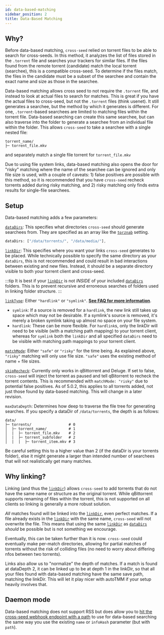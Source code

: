 ```yaml
---
id: data-based-matching
sidebar_position: 2
title: Data-Based Matching
---
```


## Why?

Before data-based matching, `cross-seed` relied on torrent files to be able to search for cross-seeds. In this method, it analyzes the list of files stored in the `.torrent` file and searches your trackers for similar files. If the files found from the remote torrent (candidate) match the local torrent (searchee), this is a compatible cross-seed. To determine if the files match, the files in the candidate must be a subset of the searchee and contain the exact name and size as those in the searchee.

Data-based matching allows cross seed to not require the `.torrent` file, and instead to look at actual files to search for matches. This is great if you have the actual files to cross-seed, but not the `.torrent` files (think usenet). It still generates a searchee, but the method by which it generates is different. For one, `.torrent`-based searchees are limited to matching files within the torrent file. Data-based searching can create this same searchee, but can also traverse into the folder to generate a searchee from an individual file within the folder. This allows `cross-seed` to take a searchee with a single nested file:

```
torrent_name/
├─ torrent_file.mkv
```

and separately match a single file torrent for `torrent_file.mkv`

Due to using file system links, data-based matching also opens the door for "risky" matching where the name of the searchee can be ignored and only file size is used, with a couple of caveats: 1) false positives are possible with this method, so it is recommended that you have `cross-seed` recheck torrents added during risky matching, and 2) risky matching only finds extra results for single-file searchees.

## Setup

Data-based matching adds a few parameters:

[`dataDirs`](../basics/options.md#datadirs): This specifies what directories `cross-seed` should generate searchees from. They are specified as an array like the [`torznab`](../basics/options.md#torznab) setting.

```js
dataDirs: ["/data/torrents/", "/data/media/"],
```

[`linkDir`](../basics/options.md#linkdir): This specifies where you want your links `cross-seed` generates to be placed. While technically possible to specify the same directory as your `dataDirs`, this is not recommended and could result in bad interactions between existing and new files. Instead, it should be a separate directory visible to both your torrent client and cross-seed.

:::tip
It is best if your [`linkDir`](../basics/options.md#linkdir) is not _INSIDE_ of your included [`dataDirs`](../basics/options.md#datadirs) folders. This is to prevent recursive and
erroneous searches of folders used in linking folder structure.
:::

[`linkType`](../basics/options.md#linktype): Either `"hardlink"` or `"symlink"`. [**See FAQ for more information**](../basics/faq-troubleshooting#what-linktype-should-i-use).

-   `symlink`: If a source is removed for a `hardlink`, the new link still takes up space which may not be desirable. If a symlink's source is removed, it's merely a broken symlink taking up almost no space on your file system.
-   `hardlink`: These can be more flexible. For `hardlink`s, only the linkDir will need to be visible (with a matching path mapping) to your torrent client, whereas for `symlink` both the `linkDir` and all specified `dataDirs` need to be visible with matching path mappings to your torrent client.

[`matchMode`](../basics/options.md#matchmode): Either `"safe"` or `"risky"` for the time being. As explained above, `"risky"` matching will only use file size. `"safe"` uses the existing method of name + file sizes.

[`skipRecheck`](../basics/options.md#skiprecheck): Currently only works in qBittorrent and Deluge. If set to false, `cross-seed` will inject the torrent as paused and tell qBitorrent to recheck the torrent contents. This is recommended with `matchMode: "risky"` due to potential false positives. As of 5.0.2, this applies to all torrents added, not just those found by data-based matching. This will change in a later revision.

`maxDataDepth`: Determines how deep to traverse the file tree for generating searches. If you specify a dataDir of `/data/torrents`, the depth is as follows:

```
data/
├─ torrents/                 # 0
│  ├─ torrent_name/          # 1
│  |  ├─ torrent_file.mkv    # 2
│  |  ├─ torrent_subfolder   # 2
│  |  |  ├─ torrent_item.mkv # 3
```

Be careful setting this to a higher value than 2 (if the dataDir is your torrents folder), else it might generate a larger than intended number of searchees that will not realistically get many matches.

## Why linking?

Linking (and thus the [`linkDir`](../basics/options.md#linkdir)) allows `cross-seed` to add torrents that do not have the same name or structure as the original torrent. While qBittorrent supports renaming of files within the torrent, this is not supported on all clients so linking is generally a more robust solution.

_All_ matches found will be linked into the [`linkDir`](../basics/options.md#linkdir), even perfect matches. If a file already exists in the [`linkDir`](../basics/options.md#linkdir) with the same name, `cross-seed` will not overwrite the file. This means that using the same [`linkDir`](../basics/options.md#linkdir) as [`dataDirs`](../basics/options.md#datadirs) _should_ be possible but is not something we encourage.

Eventually, this can be taken further than it is now. `cross-seed` could eventually make per-match directories, allowing for partial matches of torrents without the risk of colliding files (no need to worry about differing nfos between two torrents).

Links also allow us to "normalize" the depth of matches. If a match is found at dataDepth 2, it can be linked up to be at depth 1 in the linkDir, so that all your files found with data-based matching have the same save path, matching the linkDir. This will let it play nicer with autoTMM if your setup heavily involves that.

## Daemon mode

Data-based matching does not support RSS but does allow you to [hit the cross-seed webhook endpoint with a path](../reference/api.md#post-apiwebhook) to use for data-based searching the same way you use the existing `name` or `infoHash` parameter (but with `path`).
